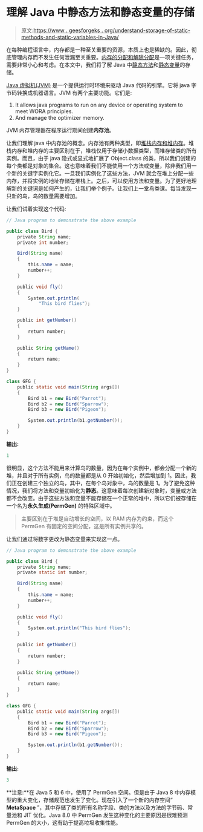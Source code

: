 # 理解 Java 中静态方法和静态变量的存储

> 原文:[https://www . geesforgeks . org/understand-storage-of-static-methods-and-static-variables-in-Java/](https://www.geeksforgeeks.org/understanding-storage-of-static-methods-and-static-variables-in-java/)

在每种编程语言中，内存都是一种至关重要的资源，本质上也是稀缺的。因此，彻底管理内存而不发生任何泄漏至关重要。[内存的分配和解除分配](https://www.geeksforgeeks.org/java-memory-management/)是一项关键任务，需要非常小心和考虑。在本文中，我们将了解 Java 中[静态方法](https://www.geeksforgeeks.org/static-methods-vs-instance-methods-java/)和[静态变量](https://www.geeksforgeeks.org/difference-between-static-and-non-static-variables-in-java/)的存储。

[Java 虚拟机(JVM)](https://www.geeksforgeeks.org/jvm-works-jvm-architecture/) 是一个提供运行时环境来驱动 Java 代码的引擎。它将 java 字节码转换成机器语言。JVM 有两个主要功能。它们是:

1.  It allows java programs to run on any device or operating system to meet WORA principles.
2.  And manage the optimizer memory.

JVM 内存管理器在程序运行期间创建**内存池**。

让我们理解 java 中内存池的概念。内存池有两种类型，即[堆栈内存和堆内存](https://www.geeksforgeeks.org/stack-vs-heap-memory-allocation/)。堆栈内存和堆内存的主要区别在于，堆栈仅用于存储小数据类型，而堆存储类的所有实例。而且，由于 java 隐式或显式地扩展了 Object.class 的类，所以我们创建的每个类都是对象的集合。这也意味着我们不能使用一个方法或变量，除非我们用一个新的关键字实例化它。一旦我们实例化了这些方法，JVM 就会在堆上分配一些内存，并将实例的地址存储在堆栈上。之后，可以使用方法和变量。为了更好地理解新的关键词是如何产生的，让我们举个例子。让我们上一堂鸟类课。每当发现一只新的鸟，鸟的数量需要增加。

让我们试着实现这个代码:

```java
// Java program to demonstrate the above example

public class Bird {
    private String name;
    private int number;

    Bird(String name)
    {
        this.name = name;
        number++;
    }

    public void fly()
    {
        System.out.println(
            "This bird flies");
    }

    public int getNumber()
    {
        return number;
    }

    public String getName()
    {
        return name;
    }
}

class GFG {
    public static void main(String args[])
    {
        Bird b1 = new Bird("Parrot");
        Bird b2 = new Bird("Sparrow");
        Bird b3 = new Bird("Pigeon");

        System.out.println(b1.getNumber());
    }
}
```

**输出:**

```java
1

```

很明显，这个方法不能用来计算鸟的数量，因为在每个实例中，都会分配一个新的堆，并且对于所有实例，鸟的数量都是从 0 开始初始化，然后增加到 1。因此，我们正在创建三个独立的鸟，其中，在每个鸟对象中，鸟的数量是 1。为了避免这种情况，我们将方法和变量初始化为**静态**。这意味着每次创建新对象时，变量或方法都不会改变。由于这些方法和变量不能存储在一个正常的堆中，所以它们被存储在一个名为**永久生成(PermGen)** 的特殊区域中。

> 主要区别在于堆是自动增长的空间，以 RAM 内存为约束，而这个 PermGen 有固定的空间分配，这是所有实例共享的。

让我们通过将数字更改为静态变量来实现这一点。

```java
// Java program to demonstrate the above example

public class Bird {
    private String name;
    private static int number;

    Bird(String name)
    {
        this.name = name;
        number++;
    }

    public void fly()
    {
        System.out.println("This bird flies");
    }

    public int getNumber()
    {
        return number;
    }

    public String getName()
    {
        return name;
    }
}

class GFG {
    public static void main(String args[])
    {
        Bird b1 = new Bird("Parrot");
        Bird b2 = new Bird("Sparrow");
        Bird b3 = new Bird("Pigeon");

        System.out.println(b1.getNumber());
    }
}
```

**输出:**

```java
3

```

**注意:**在 Java 5 和 6 中，使用了 PermGen 空间。但是由于 Java 8 中内存模型的重大变化，存储规范也发生了变化。现在引入了一个新的内存空间“ **MetaSpace** ”，其中存储了类的所有名称字段、类的方法以及方法的字节码、常量池和 JIT 优化。Java 8.0 中 PermGen 发生这种变化的主要原因是很难预测 PermGen 的大小，这有助于提高垃圾收集性能。